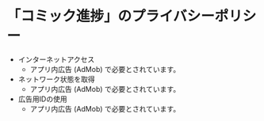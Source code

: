 # 「コミック進捗」のプライバシーポリシー

- インターネットアクセス
  - アプリ内広告 (AdMob) で必要とされています。
- ネットワーク状態を取得
  - アプリ内広告 (AdMob) で必要とされています。
- 広告用IDの使用
  - アプリ内広告 (AdMob) で必要とされています。
